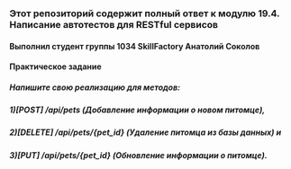 ### Этот репозиторий содержит полный ответ к модулю 19.4. Написание автотестов для RESTful сервисов
#### Выполнил студент группы 1034 SkillFactory Анатолий Соколов
#### Практическое задание
##### Напишите свою реализацию для методов: 
##### 1)[POST] /api/pets (Добавление информации о новом питомце),
##### 2)[DELETE] /api/pets/{pet_id} (Удаление питомца из базы данных) и 
##### 3)[PUT] /api/pets/{pet_id} (Обновление информации о питомце).
